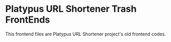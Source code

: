 # Platypus URL Shortener Trash FrontEnds

This frontend files are Platypus URL Shortener project's old frontend codes.
